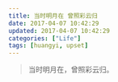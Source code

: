 ```yaml
---
title: 当时明月在 曾照彩云归
date: 2017-04-07 10:42:29
updated: 2017-04-07 10:42:29
categories: ["Life"]
tags: [huangyi, upset]
---
```


<blockquote class="blockquote-center">
当时明月在，曾照彩云归。
</blockquote>

